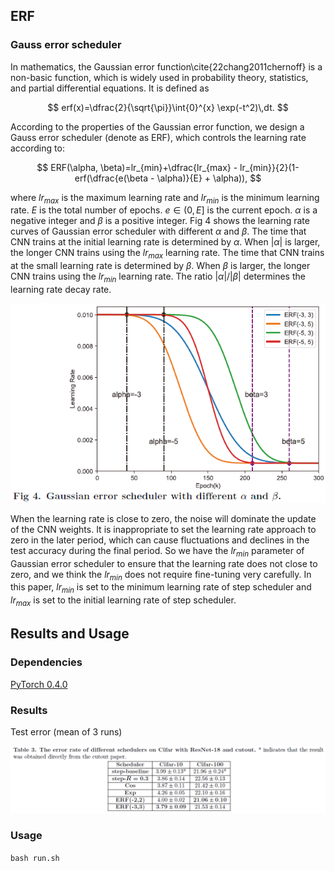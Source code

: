 ## ERF

### Gauss error scheduler

In mathematics, the Gaussian error function\cite{22chang2011chernoff} is a non-basic function, which is widely used in probability theory, statistics, and partial differential equations. It is defined as

$$
erf(x)=\dfrac{2}{\sqrt{\pi}}\int{0}^{x} \exp(-t^2)\,dt.
$$

According to the properties of the Gaussian error function, we design a Gauss error scheduler (denote as ERF), which controls the learning rate according to:

$$
ERF(\alpha, \beta)=lr_{min}+\dfrac{lr_{max} - lr_{min}}{2}(1-erf(\dfrac{e(\beta - \alpha)}{E} + \alpha)),
$$

where $lr_{max}$ is the maximum learning rate and $lr_{min}$ is the minimum learning rate. $E$ is the total number of epochs. $e\in (0, E]$ is the current epoch. $\alpha$ is a negative integer and $\beta$ is a positive integer. Fig 4 shows the learning rate curves of Gaussian error scheduler with different $\alpha$ and $\beta$. The time that CNN trains at the initial learning rate is determined by $\alpha$. When $|\alpha|$ is larger, the longer CNN trains using the $lr_{max}$ learning rate. The time that CNN trains at the small learning rate is determined by $\beta$. When $\beta$ is larger, the longer CNN trains using the $lr_{min}$ learning rate. The ratio $|\alpha|/|\beta|$ determines the learning rate decay rate.

![](images/1.png)

When the learning rate is close to zero, the noise will dominate the update of the CNN weights. It is inappropriate to set the learning rate approach to zero in the later period, which can cause fluctuations and declines in the test accuracy during the final period. So we have the $lr_{min}$ parameter of Gaussian error scheduler to ensure that the learning rate does not close to zero, and we think the $lr_{min}$ does not require fine-tuning very carefully. In this paper, $lr_{min}$ is set to the minimum learning rate of step scheduler and $lr_{max}$ is set to the initial learning rate of step scheduler.

## Results and Usage   

### Dependencies  

[PyTorch 0.4.0](https://pytorch.org/)

### Results

Test error (mean of 3 runs) 

![](images/2.png)

### Usage

`bash run.sh`
